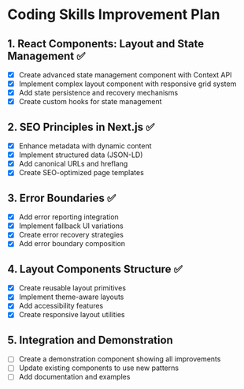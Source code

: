 # Coding Skills Improvement Plan

## 1. React Components: Layout and State Management ✅
- [x] Create advanced state management component with Context API
- [x] Implement complex layout component with responsive grid system
- [x] Add state persistence and recovery mechanisms
- [x] Create custom hooks for state management

## 2. SEO Principles in Next.js ✅
- [x] Enhance metadata with dynamic content
- [x] Implement structured data (JSON-LD)
- [x] Add canonical URLs and hreflang
- [x] Create SEO-optimized page templates

## 3. Error Boundaries ✅
- [x] Add error reporting integration
- [x] Implement fallback UI variations
- [x] Create error recovery strategies
- [x] Add error boundary composition

## 4. Layout Components Structure ✅
- [x] Create reusable layout primitives
- [x] Implement theme-aware layouts
- [x] Add accessibility features
- [x] Create responsive layout utilities

## 5. Integration and Demonstration
- [ ] Create a demonstration component showing all improvements
- [ ] Update existing components to use new patterns
- [ ] Add documentation and examples
